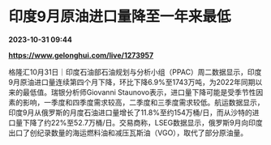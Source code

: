 # 印度9月原油进口量降至一年来最低

**2023-10-31 09:44**

**https://www.gelonghui.com/live/1273957**

格隆汇10月31日｜印度石油部石油规划与分析小组（PPAC）周二数据显示，印度9月原油进口量连续第四个月下降，环比下降6.9%至1743万吨，为2022年同期以来的最低值。瑞银分析师Giovanni Staunovo表示，进口量下降可能是受季节性因素的影响，一季度和四季度需求较高，二季度和三季度需求较低。航运数据显示，印度9月从俄罗斯的月度石油进口量增长了11.8%至约154万桶/日，而从沙特的进口量下降了约22%至52.7万桶/日。交易商称，LSEG数据显示，俄罗斯9月向印度出口了创纪录数量的海运燃料油和减压瓦斯油（VGO），取代了部分原油量。